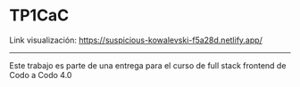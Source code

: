 # TP1CaC
Link visualización: https://suspicious-kowalevski-f5a28d.netlify.app/

---------------------------------------------------------------------
Este trabajo es parte de una entrega para el curso de full stack frontend de Codo a Codo 4.0
